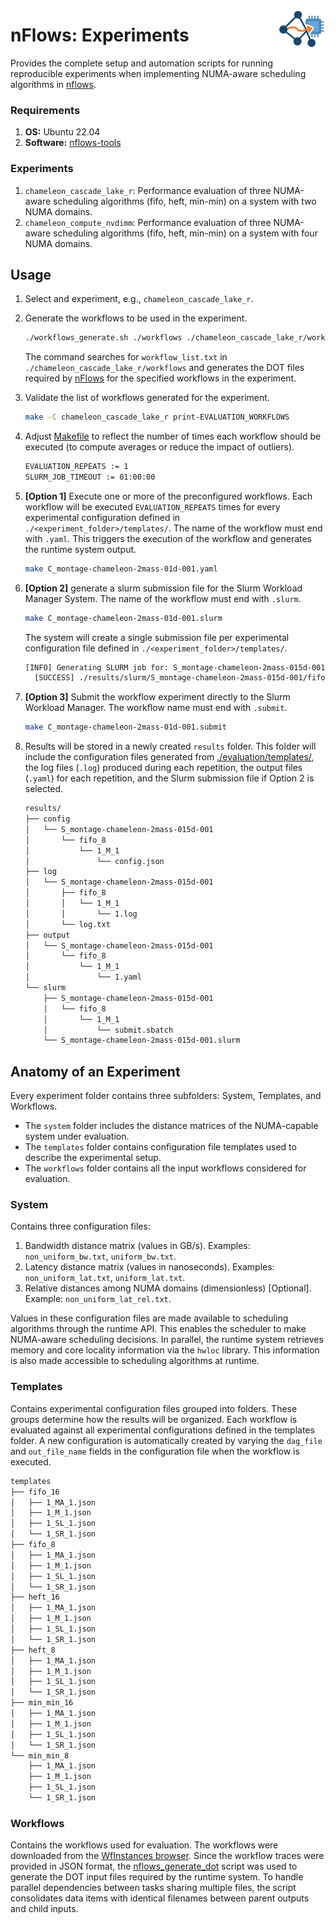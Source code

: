 <img src="https://raw.githubusercontent.com/DonAurelio/nflows/refs/heads/main/logo.png"
     align="right"
     width="15%"
     alt="nFlows logo\">

# nFlows: Experiments

Provides the complete setup and automation scripts for running reproducible experiments when implementing NUMA-aware scheduling algorithms in [nflows](https://github.com/DonAurelio/nflows).

### Requirements

1. **OS:** Ubuntu 22.04
2. **Software:** [nflows-tools](https://github.com/DonAurelio/nflows-tools)

### Experiments

1. `chameleon_cascade_lake_r`: Performance evaluation of three NUMA-aware scheduling algorithms (fifo, heft, min-min) on a system with two NUMA domains.
2. `chameleon_compute_nvdimm`: Performance evaluation of three NUMA-aware scheduling algorithms (fifo, heft, min-min) on a system with four NUMA domains.

## Usage

1. Select and experiment, e.g., `chameleon_cascade_lake_r`.
2. Generate the workflows to be used in the experiment.

     ```sh
     ./workflows_generate.sh ./workflows ./chameleon_cascade_lake_r/workflows
     ```
     
     The command searches for `workflow_list.txt` in `./chameleon_cascade_lake_r/workflows` and generates the DOT files required by [nFlows](https://github.com/DonAurelio/nflows) for the specified workflows in the experiment.

3. Validate the list of workflows generated for the experiment.

     ```sh
     make -C chameleon_cascade_lake_r print-EVALUATION_WORKFLOWS
     ```

4. Adjust [Makefile](./Makefile) to reflect the number of times each workflow should be executed (to compute averages or reduce the impact of outliers).

     ```sh
     EVALUATION_REPEATS := 1
     SLURM_JOB_TIMEOUT := 01:00:00
     ```

5. **[Option 1]** Execute one or more of the preconfigured workflows. Each workflow will be executed `EVALUATION_REPEATS` times for every experimental configuration defined in `./<experiment_folder>/templates/`. The name of the workflow must end with `.yaml`. This triggers the execution of the workflow and generates the runtime system output.

     ```sh
     make C_montage-chameleon-2mass-01d-001.yaml
     ```

7. **[Option 2]** generate a slurm submission file for the Slurm Workload Manager System. The name of the workflow must end with `.slurm`.

     ```sh
     make C_montage-chameleon-2mass-01d-001.slurm
     ```

     The system will create a single submission file per experimental configuration file defined in `./<experiment_folder>/templates/`.

     ```sh 
     [INFO] Generating SLURM job for: S_montage-chameleon-2mass-015d-001
       [SUCCESS] ./results/slurm/S_montage-chameleon-2mass-015d-001/fifo_8/1_M_1/submit.sbatch
     ```

8. **[Option 3]** Submit the workflow experiment directly to the Slurm Workload Manager. The workflow name must end with `.submit`.

     ```sh
     make C_montage-chameleon-2mass-01d-001.submit
     ```

9. Results will be stored in a newly created `results` folder. This folder will include the configuration files generated from [./evaluation/templates/](./evaluation/templates/), the log files (`.log`) produced during each repetition, the output files (`.yaml`) for each repetition, and the Slurm submission file if Option 2 is selected.

     ```sh
     results/
     ├── config
     │   └── S_montage-chameleon-2mass-015d-001
     │       └── fifo_8
     │           └── 1_M_1
     │               └── config.json
     ├── log
     │   └── S_montage-chameleon-2mass-015d-001
     │       ├── fifo_8
     │       │   └── 1_M_1
     │       │       └── 1.log
     │       └── log.txt
     ├── output
     │   └── S_montage-chameleon-2mass-015d-001
     │       └── fifo_8
     │           └── 1_M_1
     │               └── 1.yaml
     └── slurm
         ├── S_montage-chameleon-2mass-015d-001
         │   └── fifo_8
         │       └── 1_M_1
         │           └── submit.sbatch
         └── S_montage-chameleon-2mass-015d-001.slurm
     ```

## Anatomy of an Experiment

Every experiment folder contains three subfolders: System, Templates, and Workflows.

* The `system` folder includes the distance matrices of the NUMA-capable system under evaluation.
* The `templates` folder contains configuration file templates used to describe the experimental setup.
* The `workflows` folder contains all the input workflows considered for evaluation.

### System

Contains three configuration files:

1. Bandwidth distance matrix (values in GB/s). Examples: `non_uniform_bw.txt`, `uniform_bw.txt`.
2. Latency distance matrix (values in nanoseconds). Examples: `non_uniform_lat.txt`, `uniform_lat.txt`.
3. Relative distances among NUMA domains (dimensionless) [Optional]. Example: `non_uniform_lat_rel.txt`.

Values in these configuration files are made available to scheduling algorithms through the runtime API.
This enables the scheduler to make NUMA-aware scheduling decisions. In parallel, the runtime system retrieves memory and core locality information via the `hwloc` library. This information is also made accessible to scheduling algorithms at runtime.

### Templates

Contains experimental configuration files grouped into folders. These groups determine how the results will be organized. Each workflow is evaluated against all experimental configurations defined in the templates folder. A new configuration is automatically created by varying the `dag_file` and `out_file_name` fields in the configuration file when the workflow is executed.

```sh
templates
├── fifo_16
│   ├── 1_MA_1.json
│   ├── 1_M_1.json
│   ├── 1_SL_1.json
│   └── 1_SR_1.json
├── fifo_8
│   ├── 1_MA_1.json
│   ├── 1_M_1.json
│   ├── 1_SL_1.json
│   └── 1_SR_1.json
├── heft_16
│   ├── 1_MA_1.json
│   ├── 1_M_1.json
│   ├── 1_SL_1.json
│   └── 1_SR_1.json
├── heft_8
│   ├── 1_MA_1.json
│   ├── 1_M_1.json
│   ├── 1_SL_1.json
│   └── 1_SR_1.json
├── min_min_16
│   ├── 1_MA_1.json
│   ├── 1_M_1.json
│   ├── 1_SL_1.json
│   └── 1_SR_1.json
└── min_min_8
    ├── 1_MA_1.json
    ├── 1_M_1.json
    ├── 1_SL_1.json
    └── 1_SR_1.json
```

### Workflows 

Contains the workflows used for evaluation. The workflows were downloaded from the [WfInstances browser](https://wfinstances.ics.hawaii.edu/). Since the workflow traces were provided in JSON format, the [nflows_generate_dot](https://github.com/DonAurelio/nflows-tools) script was used to generate the DOT input files required by the runtime system. To handle parallel dependencies between tasks sharing multiple files, the script consolidates data items with identical filenames between parent outputs and child inputs.
